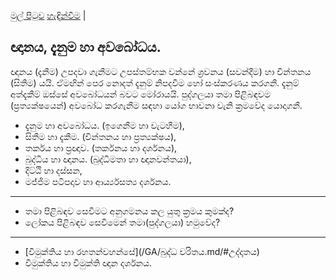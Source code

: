 [මුල් පිටුව](/index.md) [හැඳින්වීම](/හැඳින්වීම.md) |

## ඥානය, දැනුම හා අවබෝධය.

ඥානය (දැනීම) උපදවා ගැනීමට උපස්තම්භක වන්නේ ශ්‍රවනය (සවන්දීම) හා චින්තනය (සිතීම) යයි. ඒමඟින් පෙර නොදත් දැනුම් නිපදවීම හෝ සංස්කරණය කරගනී. දැනුම් අත්දැකීම් ඔස්සේ අවබෝධයන් බවට මෝරායයි. පුද්ගලයා තමා පිළිබඳවම (ප්‍රත්‍යක්ෂයෙන්) අවබෝධ කරගැනීම සඳහා යෝග භාවනා වැනි ක්‍රමවේද යොදාගනී.

  - දැනුම හා අවබෝධය. (ඉගෙනීම හා වැටහීම),
  - සිතීම හා දැකීම.  (චින්තනය හා ප්‍රත්‍යක්ෂය),
  - තර්කය හා ප්‍රඥාව. (තර්කනය හා දර්ශනය),
  - බුද්ධිය හා ඥානය. (බුද්ධිමතා හා ඥානවන්තයා),
  - දිට්ඨි හා දස්සන,
  - මජ්ජිම පටිපදාව හා ආර්ය්‍යසත්‍ය දර්ශනය.

-----

  - තමා පිළිබඳව සෙවීමට අනුගමනය කල යුතු ක්‍රමය කුමක්ද?
  - ලෝකය පිළිබඳව සෙවීමෙන් තමා(පුද්ගලයා) හමුවේද?


-----

- [විමුක්තිය හා රහතන්වහන්සේ](/GA/බුද්ධ චරිතය.md/#උද්දෘතය)
- විමුක්තිය හා විමුක්ති ඥාන දර්ශනය.
